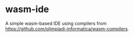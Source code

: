 # wasm-ide
A simple wasm-based IDE using compilers from
https://github.com/olimpiadi-informatica/wasm-compilers.
